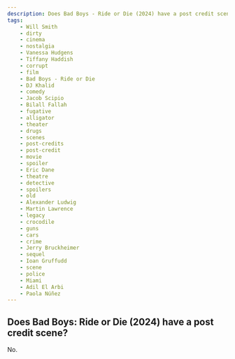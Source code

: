 ```yaml
---
description: Does Bad Boys - Ride or Die (2024) have a post credit scene?
tags: 
    - Will Smith
    - dirty
    - cinema
    - nostalgia
    - Vanessa Hudgens
    - Tiffany Haddish
    - corrupt
    - film
    - Bad Boys - Ride or Die
    - DJ Khalid
    - comedy
    - Jacob Scipio
    - Bilall Fallah
    - fugative
    - alligator
    - theater
    - drugs
    - scenes
    - post-credits
    - post-credit
    - movie
    - spoiler
    - Eric Dane
    - theatre
    - detective
    - spoilers
    - old
    - Alexander Ludwig
    - Martin Lawrence
    - legacy
    - crocodile
    - guns
    - cars
    - crime
    - Jerry Bruckheimer
    - sequel
    - Ioan Gruffudd
    - scene
    - police
    - Miami
    - Adil El Arbi
    - Paola Núñez
---
```


## Does Bad Boys: Ride or Die (2024) have a post credit scene?

No.
